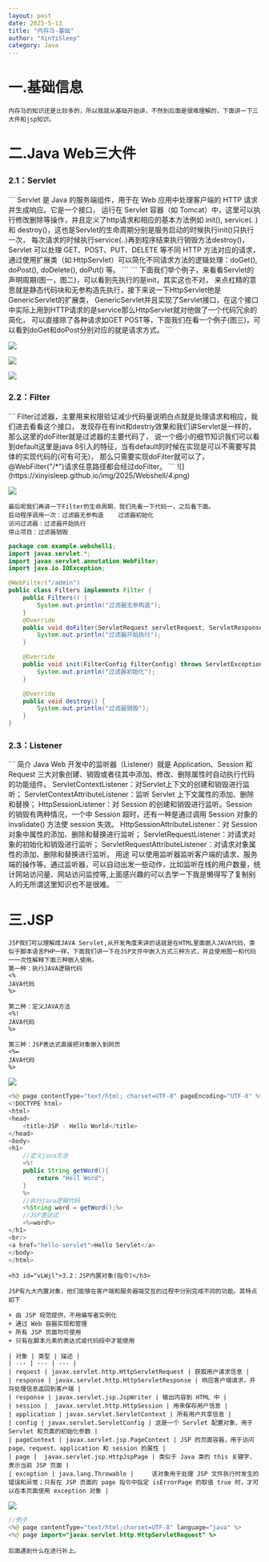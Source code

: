 ```yaml
---
layout: post
date: 2025-5-13
title: "内存马-基础"
author: "XinYiSleep"
category: Java
---
```

<h1 id="BLWxk">一.基础信息</h1>

```
内存马的知识还是比较多的，所以我就从基础开始讲，不然到后面是很难理解的，下面讲一下三大件和jsp知识。
```
<h1 id="ULhO0">二.Java Web三大件</h1>

<h3 id="PbTzO">2.1：Servlet</h3>
```
Servlet 是 Java 的服务端组件，用于在 Web 应用中处理客户端的 HTTP 请求并生成响应。它是一个接口，
运行在 Servlet 容器（如 Tomcat）中，这里可以执行修改删除等操作，并且定义了http请求和相应的基本方法例如 
init(), service(..) 和 destroy()，这也是Servlet的生命周期分别是服务启动的时候执行init()只执行一次，
每次请求的时候执行service(..)再到程序结束执行销毁方法destroy()，Servlet 可以处理 GET、POST、PUT、DELETE 等不同 HTTP 方法对应的请求，
通过使用扩展类（如 HttpServlet）可以简化不同请求方法的逻辑处理：doGet(), doPost(), doDelete(), doPut() 等。
```
```
下面我们举个例子，来看看Servlet的声明周期(图一，图二)，可以看到先执行的是init，其实这也不对，
来点杠精的意思就是静态代码块和无参构造先执行，接下来说一下HttpServlet他是GenericServlet的扩展类，
GenericServlet并且实现了Servlet接口，在这个接口中实际上用到HTTP请求的是service那么HttpServlet就对他做了一个代码冗余的简化，
可以直接除了各种请求如GET POST等，下面我们在看一个例子(图三)，可以看到doGet和doPost分别对应的就是请求方式。
```

![](https://xinyisleep.github.io/img/2025/Webshell/1.png)

![](https://xinyisleep.github.io/img/2025/Webshell/2.png)

![](https://xinyisleep.github.io/img/2025/Webshell/3.png)

<h3 id="qI9Vh">2.2：Filter</h3>
```
Filter过滤器，主要用来权限验证减少代码量说明白点就是处理请求和相应，我们进去看看这个接口，
发现存在有init和destriy效果和我们讲Servlet是一样的，那么这里的doFilter就是过滤器的主要代码了，
说一个细小的细节知识我们可以看到default这里是java 8引入的特征，当有default的时候在实现是可以不需要写具体的实现代码的(可有可无)，
那么只需要实现doFilter就可以了，@WebFilter("/*")请求任意路径都会经过doFilter。
```
![](https://xinyisleep.github.io/img/2025/Webshell/4.png)

![](https://xinyisleep.github.io/img/2025/Webshell/5.png)

```
最后呢我们再讲一下Filter的生命周期，我们先看一下代码一，之后看下面。
启动程序调用一次：过滤器无参构造	过滤器初始化
访问过滤器：过滤器开始执行
停止项目：过滤器销毁
```
```java
package com.example.webshell1;
import javax.servlet.*;
import javax.servlet.annotation.WebFilter;
import java.io.IOException;

@WebFilter("/admin")
public class Filters implements Filter {
    public Filters() {
        System.out.println("过滤器无参构造");
    }
    @Override
    public void doFilter(ServletRequest servletRequest, ServletResponse servletResponse, FilterChain filterChain) throws IOException, ServletException {
        System.out.println("过滤器开始执行");
    }

    @Override
    public void init(FilterConfig filterConfig) throws ServletException {
        System.out.println("过滤器初始化");
    }

    @Override
    public void destroy() {
        System.out.println("过滤器销毁");
    }
}

```

<h3 id="XgZGJ">2.3：Listener</h3>
```
简介
Java Web 开发中的监听器（Listener）就是 Application、Session 和 Request 三大对象创建、销毁或者往其中添加、修改、删除属性时自动执行代码的功能组件。
ServletContextListener：对Servlet上下文的创建和销毁进行监听； ServletContextAttributeListener：监听 Servlet 上下文属性的添加、删除和替换；
HttpSessionListener：对 Session 的创建和销毁进行监听。Session 的销毁有两种情况，一个中 Session 超时，还有一种是通过调用 Session 对象的 invalidate() 方法使 session 失效。
HttpSessionAttributeListener：对 Session 对象中属性的添加、删除和替换进行监听；
ServletRequestListener：对请求对象的初始化和销毁进行监听； ServletRequestAttributeListener：对请求对象属性的添加、删除和替换进行监听。
用途
可以使用监听器监听客户端的请求、服务端的操作等。通过监听器，可以自动出发一些动作，比如监听在线的用户数量，统计网站访问量、网站访问监控等,上面感兴趣的可以去学一下我是懒得写了复制别人的无所谓这里知识也不是很难。
```
<h1 id="J8Z3a">三.JSP</h1>

```
JSP我们可以理解成JAVA Servlet,从开发角度来讲的话就是在HTML里面嵌入JAVA代码，类似于脚本语言PHP一样，下面我们讲一下在JSP文件中嵌入方式三种方式，并且使用图一和代码一一次性解释下面三种嵌入使用。
第一种：执行JAVA逻辑代码
<%  
JAVA代码
%>

第二种：定义JAVA方法
<%!
JAVA代码
%>

第三种：JSP表达式直接把对象嵌入到网页
<%=
JAVA代码
%>
```

![](https://xinyisleep.github.io/img/2025/Webshell/6.png)

```java
<%@ page contentType="text/html; charset=UTF-8" pageEncoding="UTF-8" %>
<!DOCTYPE html>
<html>
<head>
    <title>JSP - Hello World</title>
</head>
<body>
<h1>
    //定义java方法
    <%!
    public String getWord(){
        return "Hell Word";
    }
    %>
    //执行java逻辑代码
    <%String word = getWord();%>
    //JSP表达式
    <%=word%>
</h1>
<br/>
<a href="hello-servlet">Hello Servlet</a>
</body>
</html>
```
```
<h3 id="vLWjl">3.2：JSP内置对象(指令)</h3>

JSP有九大内置对象，他们能够在客户端和服务器端交互的过程中分别完成不同的功能。其特点如下

+ 由 JSP 规范提供，不用编写者实例化
+ 通过 Web 容器实现和管理
+ 所有 JSP 页面均可使用
+ 只有在脚本元素的表达式或代码段中才能使用

| 对象 | 类型 | 描述 |
| --- | --- | --- |
| request | javax.servlet.http.HttpServletRequest | 获取用户请求信息 |
| response | javax.servlet.http.HttpServletResponse | 响应客户端请求，并将处理信息返回到客户端 |
| response | javax.servlet.jsp.JspWriter | 输出内容到 HTML 中 |
| session |  javax.servlet.http.HttpSession | 用来保存用户信息 |
| application | javax.servlet.ServletContext | 所有用户共享信息 |
| config | javax.servlet.ServletConfig | 这是一个 Servlet 配置对象，用于 Servlet 和页面的初始化参数 |
| pageContext | javax.servlet.jsp.PageContext | JSP 的页面容器，用于访问 page、request、application 和 session 的属性 |
| page |  javax.servlet.jsp.HttpJspPage | 类似于 Java 类的 this 关键字，表示当前 JSP 页面 |
| exception | java.lang.Throwable |  	该对象用于处理 JSP 文件执行时发生的错误和异常；只有在 JSP 页面的 page 指令中指定 isErrorPage 的取值 true 时，才可以在本页面使用 exception 对象 |
```
![](https://xinyisleep.github.io/img/2025/Webshell/7.png)
```java
//例子
<%@ page contentType="text/html;charset=UTF-8" language="java" %>
<%@ page import="javax.servlet.http.HttpServletRequest" %>
```

```
后面遇到什么在进行补上。
```

